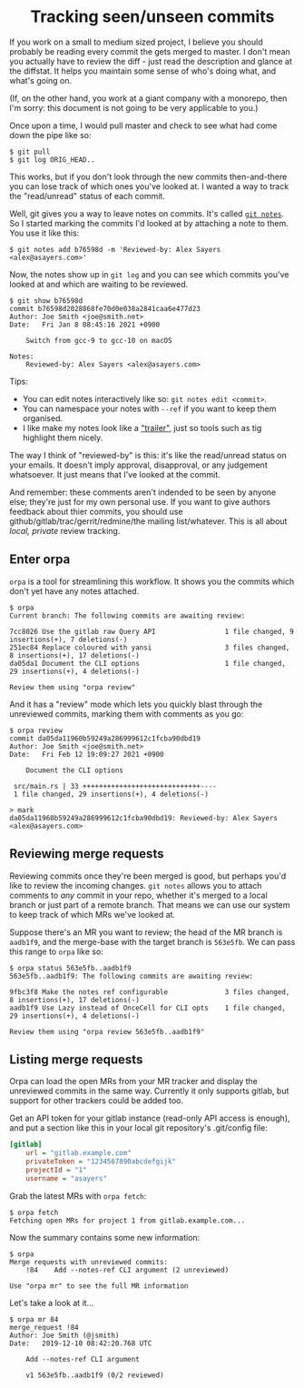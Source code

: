 <h1 align="center">Tracking seen/unseen commits</h1>

If you work on a small to medium sized project, I believe you should probably
be reading every commit the gets merged to master.  I don't mean you actually
have to review the diff - just read the description and glance at the diffstat.
It helps you maintain some sense of who's doing what, and what's going on.

(If, on the other hand, you work at a giant company with a monorepo, then
I'm sorry: this document is not going to be very applicable to you.)

Once upon a time, I would pull master and check to see what had come down
the pipe like so:

```
$ git pull
$ git log ORIG_HEAD..
```

This works, but if you don't look through the new commits then-and-there you
can lose track of which ones you've looked at.  I wanted a way to track the
"read/unread" status of each commit.

Well, git gives you a way to leave notes on commits.  It's called [`git
notes`].  So I started marking the commits I'd looked at by attaching a note
to them.  You use it like this:

```
$ git notes add b76598d -m 'Reviewed-by: Alex Sayers <alex@asayers.com>'
```

Now, the notes show up in `git log` and you can see which commits you've
looked at and which are waiting to be reviewed.

```
$ git show b76598d
commit b76598d2028868fe70d0e038a2841caa6e477d23
Author: Joe Smith <joe@smith.net>
Date:   Fri Jan 8 08:45:16 2021 +0900

    Switch from gcc-9 to gcc-10 on macOS

Notes:
    Reviewed-by: Alex Sayers <alex@asayers.com>
```

Tips:

* You can edit notes interactively like so: `git notes edit <commit>`.
* You can namespace your notes with `--ref` if you want to keep them organised.
* I like make my notes look like a ["trailer"], just so tools such as tig
  highlight them nicely.

The way I think of "reviewed-by" is this: it's like the read/unread status
on your emails.  It doesn't imply approval, disapproval, or any judgement
whatsoever.  It just means that I've looked at the commit.

And remember: these comments aren't indended to be seen by anyone else;
they're just for my own personal use.  If you want to give authors feedback
about thier commits, you should use github/gitlab/trac/gerrit/redmine/the
mailing list/whatever.  This is all about _local, private_ review tracking.

[`git notes`]: https://git-scm.com/docs/git-notes
["trailer"]: https://git-scm.com/docs/git-interpret-trailers

## Enter orpa

`orpa` is a tool for streamlining this workflow.  It shows you the commits
which don't yet have any notes attached.

```
$ orpa
Current branch: The following commits are awaiting review:

7cc8026 Use the gitlab raw Query API                 1 file changed, 9 insertions(+), 7 deletions(-)
251ec84 Replace coloured with yansi                  3 files changed, 8 insertions(+), 17 deletions(-)
da05da1 Document the CLI options                     1 file changed, 29 insertions(+), 4 deletions(-)

Review them using "orpa review"
```

And it has a "review" mode which lets you quickly blast through the unreviewed
commits, marking them with comments as you go:

```
$ orpa review
commit da05da11960b59249a286999612c1fcba90dbd19
Author: Joe Smith <joe@smith.net>
Date:   Fri Feb 12 19:09:27 2021 +0900

    Document the CLI options

 src/main.rs | 33 +++++++++++++++++++++++++++++----
 1 file changed, 29 insertions(+), 4 deletions(-)

> mark
da05da11960b59249a286999612c1fcba90dbd19: Reviewed-by: Alex Sayers <alex@asayers.com>
```

## Reviewing merge requests

Reviewing commits once they're been merged is good, but perhaps you'd like
to review the incoming changes.  `git notes` allows you to attach comments
to _any_ commit in your repo, whether it's merged to a local branch or just
part of a remote branch.  That means we can use our system to keep track of
which MRs we've looked at.

Suppose there's an MR you want to review; the head of the MR branch is
`aadb1f9`, and the merge-base with the target branch is `563e5fb`.  We can
pass this range to `orpa` like so:

```
$ orpa status 563e5fb..aadb1f9
563e5fb..aadb1f9: The following commits are awaiting review:

9fbc3f8 Make the notes ref configurable              3 files changed, 8 insertions(+), 17 deletions(-)
aadb1f9 Use Lazy instead of OnceCell for CLI opts    1 file changed, 29 insertions(+), 4 deletions(-)

Review them using "orpa review 563e5fb..aadb1f9"
```

## Listing merge requests

Orpa can load the open MRs from your MR tracker and display the unreviewed
commits in the same way.  Currently it only supports gitlab, but support
for other trackers could be added too.

Get an API token for your gitlab instance (read-only API access is enough),
and put a section like this in your local git repository's .git/config file:

```ini
[gitlab]
    url = "gitlab.example.com"
    privateToken = "1234567890abcdefgijk"
    projectId = "1"
    username = "asayers"
```

Grab the latest MRs with `orpa fetch`:

```
$ orpa fetch
Fetching open MRs for project 1 from gitlab.example.com...
```

Now the summary contains some new information:

```
$ orpa
Merge requests with unreviewed commits:
    !84    Add --notes-ref CLI argument (2 unreviewed)

Use "orpa mr" to see the full MR information
```

Let's take a look at it...

```
$ orpa mr 84
merge_request !84
Author: Joe Smith (@jsmith)
Date:   2019-12-10 08:42:20.768 UTC

    Add --notes-ref CLI argument

    v1 563e5fb..aadb1f9 (0/2 reviewed)
```
